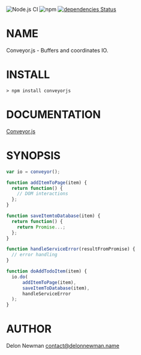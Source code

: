 ![Node.js CI](https://github.com/delonnewman/conveyor/workflows/Node.js%20CI/badge.svg)
![npm](https://img.shields.io/npm/v/conveyorjs)
[![dependencies Status](https://david-dm.org/delonnewman/conveyor/status.svg)](https://david-dm.org/delonnewman/conveyor)

NAME
====

Conveyor.js - Buffers and coordinates IO.

INSTALL
=======

    > npm install conveyorjs

DOCUMENTATION
=============

[Conveyor.js](https://delonnewman.github.io/conveyor)

SYNOPSIS
========

```javascript
var io = conveyor();

function addItemToPage(item) {
  return function() {
    // DOM interactions
  };
}

function saveItemtoDatabase(item) {
  return function() {
    return Promise...;
  };
}

function handleServiceError(resultFromPromise) {
  // error handling
}

function doAddTodoItem(item) {
  io.do(
      addItemToPage(item),
      saveItemToDatabase(item),
      handleServiceError
  );
}

```

AUTHOR
======

Delon Newman <contact@delonnewman.name>
